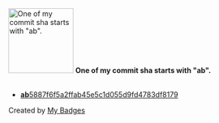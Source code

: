 <img src="https://my-badges.github.io/my-badges/ab-commit.png" alt="One of my commit sha starts with &quot;ab&quot;." title="One of my commit sha starts with &quot;ab&quot;." width="128">
<strong>One of my commit sha starts with &quot;ab&quot;.</strong>
<br><br>

- <a href="https://github.com/nlsschim/Water-Pipe-Project/commit/ab5887f6f5a2ffab45e5c1d055d9fd4783df8179"><strong>ab</strong>5887f6f5a2ffab45e5c1d055d9fd4783df8179</a>


Created by <a href="https://github.com/my-badges/my-badges">My Badges</a>